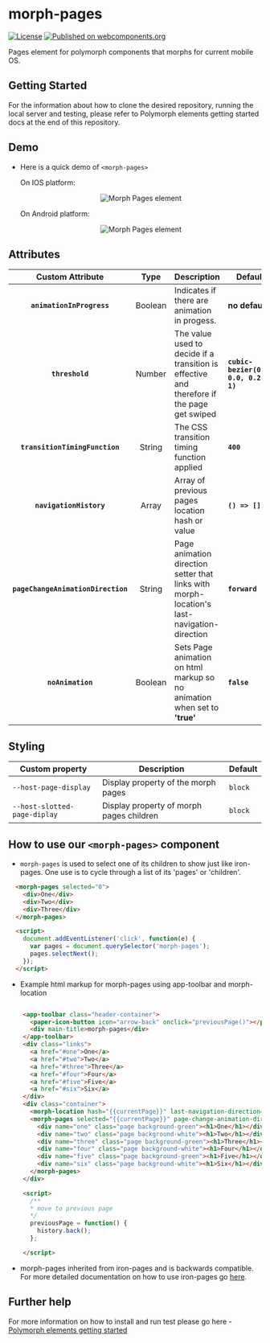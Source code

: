 # morph-pages

[![License](https://img.shields.io/badge/License-Apache%202.0-blue.svg)](https://opensource.org/licenses/Apache-2.0) [![Published on webcomponents.org](https://img.shields.io/badge/webcomponents.org-published-blue.svg)](https://www.webcomponents.org/element/PolymerElements/paper-progress)

Pages element for polymorph components that morphs for current mobile OS.

## Getting Started

For the information about how to clone the desired repository, running the local server and testing, please refer to Polymorph elements getting started docs at the end of this repository.

## Demo

- Here is a quick demo of `<morph-pages>`

  <p>On IOS platform:</p>

  <p align="center">
    <img src="demo-images/morph-pages-ios-demo.gif" alt="Morph Pages element" />
  </p>

  <p>On Android platform:</p>

  <p align="center">
    <img src="demo-images/morph-pages-android-demo.gif" alt="Morph Pages element" />
  </p>


## Attributes

  | Custom Attribute |   Type  | Description                                                                                                                      | Default     |
  |:----------------:|:-------:|----------------------------------------------------------------------------------------------------------------------------------|-------------|
  |  **`animationInProgress`**  | Boolean  | Indicates if there are animation in progess.| **no default**  |
  |    **`threshold`**   | Number | The value used to decide if a transition is effective and therefore if the page get swiped | **`cubic-bezier(0.4, 0.0, 0.2, 1)`**      |
  |  **`transitionTimingFunction`**  | String  | The CSS transition timing function applied | **`400`**  |
  |    **`navigationHistory`**   | Array | Array of previous pages location hash or value | **`() => []`**  |
  |    **`pageChangeAnimationDirection`**   | String | Page animation direction setter that links with morph-location's last-navigation-direction | **`forward`**  |
  |    **`noAnimation`**   | Boolean | Sets Page animation on html markup so no animation when set to **'true'** | **`false`**  |

## Styling

Custom property                  | Description                               | Default
---------------------------------|-------------------------------------------|--------------------
`--host-page-display`            | Display property of the morph pages       | `block`
`--host-slotted-page-diplay`     | Display property of morph pages children  | `block`

## How to use our **`<morph-pages>`** component

- `morph-pages` is used to select one of its children to show just like iron-pages. One use is to cycle through a list of its 'pages' or 'children'.

```html
  <morph-pages selected="0">
    <div>One</div>
    <div>Two</div>
    <div>Three</div>
  </morph-pages>

  <script>
    document.addEventListener('click', function(e) {
      var pages = document.querySelector('morph-pages');
      pages.selectNext();
    });
  </script>
```

- Example html markup for morph-pages using app-toolbar and morph-location

```html

    <app-toolbar class="header-container">
      <paper-icon-button icon="arrow-back" onclick="previousPage()"></paper-icon-button>
      <div main-title>morph-pages</div>
    </app-toolbar>
    <div class="links">
      <a href="#one">One</a>
      <a href="#two">Two</a>
      <a href="#three">Three</a>
      <a href="#four">Four</a>
      <a href="#five">Five</a>
      <a href="#six">Six</a>
    </div>
    <div class="container">
      <morph-location hash="{{currentPage}}" last-navigation-direction="{{direction}}" dwell-time="0"></morph-location>
      <morph-pages selected="{{currentPage}}" page-change-animation-direction="[[direction]]" attr-for-selected="name" platform="ios" fallback-selection="one">
        <div name="one" class="page background-green"><h1>One</h1></div>
        <div name="two" class="page background-white"><h1>Two</h1></div>
        <div name="three" class="page background-green"><h1>Three</h1></div>
        <div name="four" class="page background-white"><h1>Four</h1></div>
        <div name="five" class="page background-green"><h1>Five</h1></div>
        <div name="six" class="page background-white"><h1>Six</h1></div>
      </morph-pages>
    </div>

    <script>
      /**
      * move to previous page
      */
      previousPage = function() {
        history.back();
      };

    </script>

```

- morph-pages inherited from iron-pages and is backwards compatible. For more detailed documentation on how to use iron-pages go [here](https://www.webcomponents.org/element/PolymerElements/iron-pages/elements/iron-pages).

## Further help

For more information on how to install and run test please go here - [Polymorph elements getting started]

[Polymorph elements getting started]: https://github.com/moduware/polymorph-components/blob/master/INFO.md

